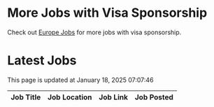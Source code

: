 # More Jobs with Visa Sponsorship

Check out [Europe Jobs](https://github.com/sureshparimi/europejobs#latest-jobs) for more jobs with visa sponsorship.

# Latest Jobs

This page is updated at January 18, 2025 07:07:46

| Job Title | Job Location | Job Link | Job Posted |
| --- | --- | --- | --- |
